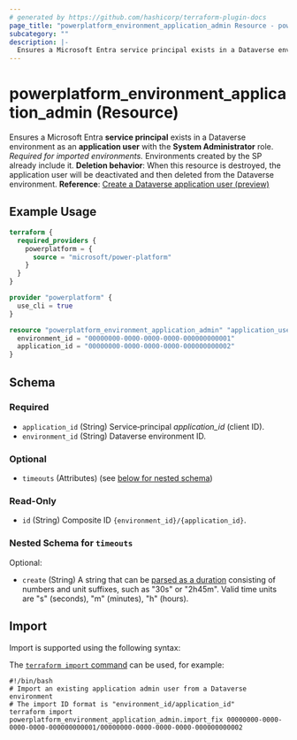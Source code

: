 ```yaml
---
# generated by https://github.com/hashicorp/terraform-plugin-docs
page_title: "powerplatform_environment_application_admin Resource - powerplatform"
subcategory: ""
description: |-
  Ensures a Microsoft Entra service principal exists in a Dataverse environment as an application user with the System Administrator role. Required for imported environments. Environments created by the SP already include it. Deletion behavior: When this resource is destroyed, the application user will be deactivated and then deleted from the Dataverse environment. Reference: Create a Dataverse application user (preview) https://learn.microsoft.com/en-us/power-platform/admin/create-dataverseapplicationuser
---
```


# powerplatform_environment_application_admin (Resource)

Ensures a Microsoft Entra **service principal** exists in a Dataverse environment as an **application user** with the **System Administrator** role. *Required for imported environments.* Environments created by the SP already include it. **Deletion behavior**: When this resource is destroyed, the application user will be deactivated and then deleted from the Dataverse environment. **Reference**: [Create a Dataverse application user (preview)](https://learn.microsoft.com/en-us/power-platform/admin/create-dataverseapplicationuser)

## Example Usage

```terraform
terraform {
  required_providers {
    powerplatform = {
      source = "microsoft/power-platform"
    }
  }
}

provider "powerplatform" {
  use_cli = true
}

resource "powerplatform_environment_application_admin" "application_user_import" {
  environment_id = "00000000-0000-0000-0000-000000000001"
  application_id = "00000000-0000-0000-0000-000000000002"
}
```

<!-- schema generated by tfplugindocs -->
## Schema

### Required

- `application_id` (String) Service‑principal *application_id* (client ID).
- `environment_id` (String) Dataverse environment ID.

### Optional

- `timeouts` (Attributes) (see [below for nested schema](#nestedatt--timeouts))

### Read-Only

- `id` (String) Composite ID `{environment_id}/{application_id}`.

<a id="nestedatt--timeouts"></a>
### Nested Schema for `timeouts`

Optional:

- `create` (String) A string that can be [parsed as a duration](https://pkg.go.dev/time#ParseDuration) consisting of numbers and unit suffixes, such as "30s" or "2h45m". Valid time units are "s" (seconds), "m" (minutes), "h" (hours).

## Import

Import is supported using the following syntax:

The [`terraform import` command](https://developer.hashicorp.com/terraform/cli/commands/import) can be used, for example:

```shell
#!/bin/bash
# Import an existing application admin user from a Dataverse environment
# The import ID format is "environment_id/application_id"
terraform import powerplatform_environment_application_admin.import_fix 00000000-0000-0000-0000-000000000001/00000000-0000-0000-0000-000000000002
```
